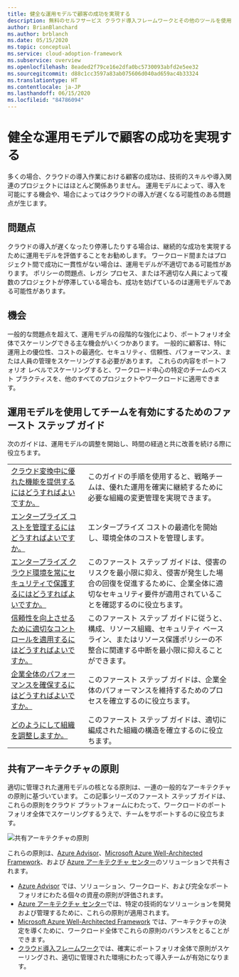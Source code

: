 ```yaml
---
title: 健全な運用モデルで顧客の成功を実現する
description: 無料のセルフサービス クラウド導入フレームワークとその他のツールを使用して、お客様の成功を実現するクラウド導入の意思決定に役立てることができます。
author: BrianBlanchard
ms.author: brblanch
ms.date: 05/15/2020
ms.topic: conceptual
ms.service: cloud-adoption-framework
ms.subservice: overview
ms.openlocfilehash: 8eaded2f79ce16e2dfa0bc5730093abfd2e5ee32
ms.sourcegitcommit: d88c1cc3597a83ab075606d040ad659ac4b33324
ms.translationtype: HT
ms.contentlocale: ja-JP
ms.lasthandoff: 06/15/2020
ms.locfileid: "84786094"
---
```

# <a name="enable-customer-success-with-a-sound-operating-model"></a>健全な運用モデルで顧客の成功を実現する

多くの場合、クラウドの導入作業における顧客の成功は、技術的スキルや導入関連のプロジェクトにはほとんど関係ありません。 運用モデルによって、導入を可能にする機会や、場合によってはクラウドの導入が遅くなる可能性のある問題点が生じます。

## <a name="blockers"></a>問題点

クラウドの導入が遅くなったり停滞したりする場合は、継続的な成功を実現するために運用モデルを評価することをお勧めします。 ワークロード間またはプロジェクト間で成功に一貫性がない場合は、運用モデルが不適切である可能性があります。 ポリシーの問題点、レガシ プロセス、または不適切な人員によって複数のプロジェクトが停滞している場合も、成功を妨げているのは運用モデルである可能性があります。

## <a name="opportunities"></a>機会

一般的な問題点を超えて、運用モデルの段階的な強化により、ポートフォリオ全体でスケーリングできる主な機会がいくつかあります。 一般的に顧客は、特に運用上の優位性、コストの最適化、セキュリティ、信頼性、パフォーマンス、または人員の管理をスケーリングする必要があります。 これらの内容をポートフォリオ レベルでスケーリングすると、ワークロード中心の特定のチームのベスト プラクティスを、他のすべてのプロジェクトやワークロードに適用できます。

## <a name="get-start-guides-to-enable-teams-through-an-operating-model"></a>運用モデルを使用してチームを有効にするためのファースト ステップ ガイド

次のガイドは、運用モデルの調整を開始し、時間の経過と共に改善を続ける際に役立ちます。

|                                                                                     |                                                                                                                                |
|-------------------------------------------------------------------------------------|--------------------------------------------------------------------------------------------------------------------------------|
| [クラウド変換中に優れた機能を提供するにはどうすればよいですか。](./operational-excellence.md)                   | このガイドの手順を使用すると、戦略チームは、優れた運用を確実に継続するために必要な組織の変更管理を実現できます。 |
| [エンタープライズ コストを管理するにはどうすればよいですか。](./manage-costs.md)                                          | エンタープライズ コストの最適化を開始し、環境全体のコストを管理します。                                                                           |
| [エンタープライズ クラウド環境を常にセキュリティで保護するにはどうすればよいですか。](./security.md)             | このファースト ステップ ガイドは、侵害のリスクを最小限に抑え、侵害が発生した場合の回復を促進するために、企業全体に適切なセキュリティ要件が適用されていることを確認するのに役立ちます。                                       |
| [信頼性を向上させるために適切なコントロールを適用するにはどうすればよいですか。](./reliability.md)                   | このファースト ステップ ガイドに従うと、構成、リソース組織、セキュリティ ベースライン、またはリソース保護ポリシーの不整合に関連する中断を最小限に抑えることができます。 |
| [企業全体のパフォーマンスを確保するにはどうすればよいですか。](./performance.md)                               | このファースト ステップ ガイドは、企業全体のパフォーマンスを維持するためのプロセスを確立するのに役立ちます。                               |
| [どのようにして組織を調整しますか。](./org-alignment.md)                               | このファースト ステップ ガイドは、適切に編成された組織の構造を確立するのに役立ちます。                               |

## <a name="shared-architecture-principles"></a>共有アーキテクチャの原則

適切に管理された運用モデルの核となる原則は、一連の一般的なアーキテクチャの原則に基づいています。 この記事シリーズのファースト ステップ ガイドは、これらの原則をクラウド プラットフォームにわたって、ワークロードのポートフォリオ全体でスケーリングするうえで、チームをサポートするのに役立ちます。

![共有アーキテクチャの原則](../_images/shared-principles.png)

これらの原則は、[Azure Advisor](https://docs.microsoft.com/azure/advisor/advisor-overview)、[Microsoft Azure Well-Architected Framework](https://docs.microsoft.com/azure/architecture/framework)、および [Azure アーキテクチャ センター](https://docs.microsoft.com/azure/architecture)のソリューションで共有されます。

- [Azure Advisor](https://docs.microsoft.com/azure/advisor/advisor-overview) では、ソリューション、ワークロード、および完全なポートフォリオにわたる個々の資産の原則が評価されます。
- [Azure アーキテクチャ センター](https://docs.microsoft.com/azure/architecture)では、特定の技術的なソリューションを開発および管理するために、これらの原則が適用されます。
- [Microsoft Azure Well-Architected Framework](https://docs.microsoft.com/azure/architecture/framework) では、アーキテクチャの決定を導くために、ワークロード全体でこれらの原則のバランスをとることができます。
- [クラウド導入フレームワーク](../index.yml)では、確実にポートフォリオ全体で原則がスケーリングされ、適切に管理された環境にわたって導入チームが有効になります。
